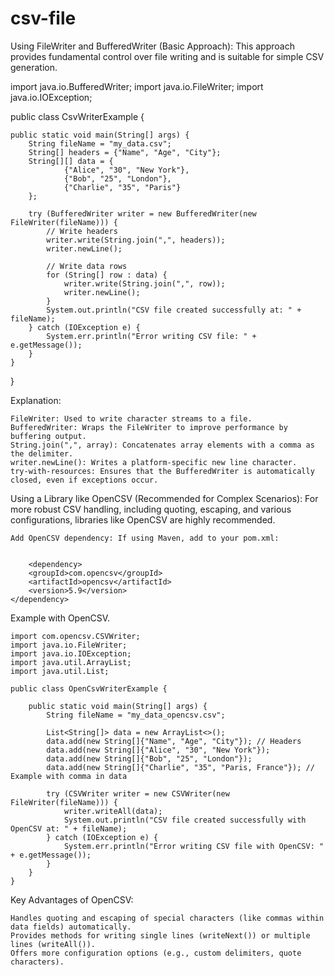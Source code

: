 # csv-file

Using FileWriter and BufferedWriter (Basic Approach):
This approach provides fundamental control over file writing and is suitable for simple CSV generation.

import java.io.BufferedWriter;
import java.io.FileWriter;
import java.io.IOException;

public class CsvWriterExample {

    public static void main(String[] args) {
        String fileName = "my_data.csv";
        String[] headers = {"Name", "Age", "City"};
        String[][] data = {
                {"Alice", "30", "New York"},
                {"Bob", "25", "London"},
                {"Charlie", "35", "Paris"}
        };

        try (BufferedWriter writer = new BufferedWriter(new FileWriter(fileName))) {
            // Write headers
            writer.write(String.join(",", headers));
            writer.newLine();

            // Write data rows
            for (String[] row : data) {
                writer.write(String.join(",", row));
                writer.newLine();
            }
            System.out.println("CSV file created successfully at: " + fileName);
        } catch (IOException e) {
            System.err.println("Error writing CSV file: " + e.getMessage());
        }
    }
}




Explanation:

    FileWriter: Used to write character streams to a file.
    BufferedWriter: Wraps the FileWriter to improve performance by buffering output.
    String.join(",", array): Concatenates array elements with a comma as the delimiter.
    writer.newLine(): Writes a platform-specific new line character.
    try-with-resources: Ensures that the BufferedWriter is automatically closed, even if exceptions occur.

Using a Library like OpenCSV (Recommended for Complex Scenarios):
For more robust CSV handling, including quoting, escaping, and various configurations, libraries like OpenCSV are highly recommended.

    Add OpenCSV dependency: If using Maven, add to your pom.xml:


        <dependency>
        <groupId>com.opencsv</groupId>
        <artifactId>opencsv</artifactId>
        <version>5.9</version>
    </dependency>


    
Example with OpenCSV.



    import com.opencsv.CSVWriter;
    import java.io.FileWriter;
    import java.io.IOException;
    import java.util.ArrayList;
    import java.util.List;

    public class OpenCsvWriterExample {

        public static void main(String[] args) {
            String fileName = "my_data_opencsv.csv";

            List<String[]> data = new ArrayList<>();
            data.add(new String[]{"Name", "Age", "City"}); // Headers
            data.add(new String[]{"Alice", "30", "New York"});
            data.add(new String[]{"Bob", "25", "London"});
            data.add(new String[]{"Charlie", "35", "Paris, France"}); // Example with comma in data

            try (CSVWriter writer = new CSVWriter(new FileWriter(fileName))) {
                writer.writeAll(data);
                System.out.println("CSV file created successfully with OpenCSV at: " + fileName);
            } catch (IOException e) {
                System.err.println("Error writing CSV file with OpenCSV: " + e.getMessage());
            }
        }
    }



    
Key Advantages of OpenCSV:

    Handles quoting and escaping of special characters (like commas within data fields) automatically.
    Provides methods for writing single lines (writeNext()) or multiple lines (writeAll()).
    Offers more configuration options (e.g., custom delimiters, quote characters).


